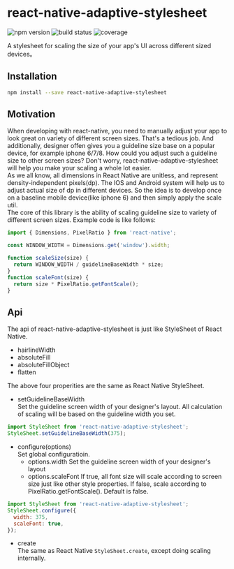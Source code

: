 # react-native-adaptive-stylesheet

![npm version](https://badge.fury.io/js/react-native-adaptive-stylesheet.svg)
![build status](https://travis-ci.org/TBingooo/react-native-adaptive-stylesheet.svg?branch=master)
![coverage](https://coveralls.io/repos/github/TBingooo/react-native-adaptive-stylesheet/badge.svg?branch=master)

A stylesheet for scaling the size of your app's UI across different sized devices。  

## Installation
```bash
npm install --save react-native-adaptive-stylesheet
```

## Motivation
When developing with react-native, you need to manually adjust your app to look great on variety of different screen sizes. That's a tedious job.  And additionally, designer offen gives you a guideline size base on a popular device, for example iphone 6/7/8. How could you adjust such a guideline size to other screen sizes? Don't worry, react-native-adaptive-stylesheet will help you make your scaling a whole lot easier.  
As we all know, all dimensions in React Native are unitless, and represent density-independent pixels(dp). The IOS and Android system will help us to adjust actual size of dp in different devices. So the idea is to develop once on a baseline mobile device(like iphone 6) and then simply apply the scale util.  
The core of this library is the ability of scaling guideline size to variety of different screen sizes.  Example code is like follows:
```js
import { Dimensions, PixelRatio } from 'react-native';

const WINDOW_WIDTH = Dimensions.get('window').width;

function scaleSize(size) {
  return WINDOW_WIDTH / guidelineBaseWidth * size;
}
function scaleFont(size) {
  return size * PixelRatio.getFontScale();
}
```
## Api
The api of react-native-adaptive-stylesheet is just like StyleSheet of React Native.  

* hairlineWidth
* absoluteFill
* absoluteFillObject
* flatten

The above four properities are the same as React Native StyleSheet.  

* setGuidelineBaseWidth  
Set the guideline screen width of your designer's layout. All calculation of scaling will be based on the guideline width you set.
```js
import StyleSheet from 'react-native-adaptive-stylesheet';
StyleSheet.setGuidelineBaseWidth(375);
```

* configure(options)  
Set global configuratioin.  
  - options.width Set the guideline screen width of your designer's layout
  - options.scaleFont If true, all font size will scale according to screen size just like other style properties. If false, scale according to PixelRatio.getFontScale(). Default is false.
```js
import StyleSheet from 'react-native-adaptive-stylesheet';
StyleSheet.configure({
  width: 375,
  scaleFont: true,
});
```

* create  
The same as React Native `StyleSheet.create`, except doing scaling internally.